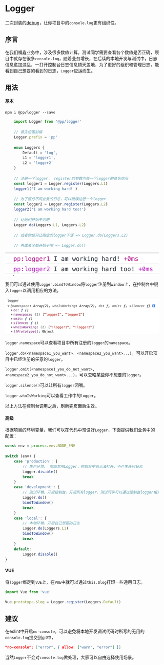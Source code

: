 # Logger

二次封装的[debug](https://github.com/visionmedia/debug)，让你项目中的`console.log`更有组织性。

## 序言
在我们福鑫业务中，涉及很多数值计算，测试同学需要查看各个数值是否正确，项目中就存在很多`console.log`，随着业务增长，在后续的本地开发与测试中，日志信息愈加混乱，一打开控制台日志信息铺天盖地，为了更好的组织和管理日志，能看到自己想要的看到的日志，`Logger`应运而生。

## 用法

#### 基本
```npm i @pp/logger --save```

```typescript
    import Logger from '@pp/logger'
    
    // 首先设置前缀
    Logger.prefix = 'pp'

    enum Loggers {
        Default = 'log',
        L1 = 'logger1',
        L2 = 'logger2'
    }

    // 注册一个logger， register的参数为每一个logger的命名空间
    const logger1 = Logger.register(Loggers.L1)
    logger1('I am working hard!')

    // 为了区分不同业务的日志，可以继续注册一个logger
    const logger2 = Logger.register(Loggers.L2)
    logger2('I am working hard too!')

    // 让他们开始干活吧
    Logger.do(Loggers.L1, Loggers.L2)

    // 或者你想只让指定的logger干活 => Logger.do(Loggers.L2)

    // 再或者全都开始干吧 => Logger.do()
```
![结果1](README.IMG/result1.png)

我们可以通过使用`Logger.bindToWindow`将`logger`注册到`window`上，在控制台中键入`logger`以调用相应的方法。

![结果2](README.IMG/result2.png)

`logger.namespace`可以查看项目中所有注册的`logger`的`namespace`。

`logger.do(<namespace1_you_want>, <namespace2_you_want>...)`，可以开启项目中已经注册的任意的`logger`。

`logger.omit(<namespace1_you_do_not_want>, <namespace2_you_do_not_want>...)`，可以忽略某些你不想要的`logger`。

`logger.silence()`可以让所有`logger`闭嘴。

`logger.whoIsWorking`可以查看工作中的`logger`。

以上方法在控制台调用之后，刷新完页面后生效。

#### 高级

根据项目的环境变量，我们可以在代码中预设好`Logger`，下面提供我们业务中的配置：
```typescript
const env = process.env.NODE_ENV

switch (env) {
    case 'production': {
        // 生产环境， 彻底禁用Logger，控制台中也无法打开，不产生任何日志
        Logger.disable()
        break
    }
    case 'development': {
        // 测试环境，开启控制台，开启所有logger，测试同学可以通过控制台logger相关命令，自由掌控
        Logger.do()
        bindToWindow()
        break
    }
    case 'local': {
        // 本地环境，开启自己想要的日志
        Logger.do(Loggers.L1)
        bindToWindow()
        break
    }
    default:
        Logger.disable()
}
```

#### VUE
将`logger`绑定到`VUE`上，在`VUE`中就可以通过`this.$log`打印一些通用日志。
```typescript
import Vue from 'vue'

Vue.prototype.$log = Logger.register(Loggers.Default)
```

## 建议
在eslint中开启`no-console`，可以避免将本地开发调试代码时所写的无用的`console.log`提交到git中，
```json
"no-console": ["error", { allow: ["warn", "error"] }]
```
当然`Logger`不会对`console.log`做处理，大家可以自由选择使用场景。